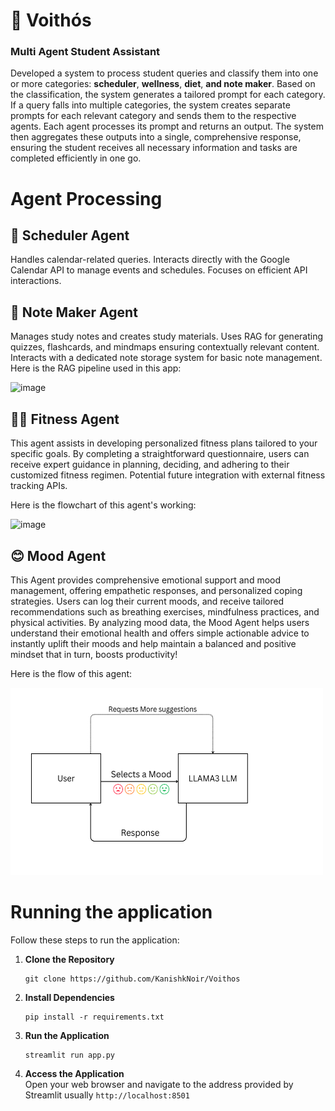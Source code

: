 # 🤖 Voithós
### Multi Agent Student Assistant
Developed a system to process student queries and classify them into one or more categories: **scheduler**, **wellness**, **diet**, **and note maker**. Based on the classification, the system generates a tailored prompt for each category. If a query falls into multiple categories, the system creates separate prompts for each relevant category and sends them to the respective agents. Each agent processes its prompt and returns an output. The system then aggregates these outputs into a single, comprehensive response, ensuring the student receives all necessary information and tasks are completed efficiently in one go.

# Agent Processing
## 📅 Scheduler Agent
  Handles calendar-related queries.
  Interacts directly with the Google Calendar API to manage events and schedules.
  Focuses on efficient API interactions.
  
## 📓 Note Maker Agent
  Manages study notes and creates study materials.
  Uses RAG for generating quizzes, flashcards, and mindmaps ensuring contextually relevant content.
  Interacts with a dedicated note storage system for basic note management.
  Here is the RAG pipeline used in this app:

  <img width="537" alt="image" src="https://github.com/user-attachments/assets/b64b29ac-e02b-4076-b4ca-3ff43c962967">

## 🏋️‍♂️ Fitness Agent
  This agent assists in developing personalized fitness plans tailored to your specific goals. By completing a straightforward questionnaire, users can receive expert guidance in planning, deciding, and adhering to their customized fitness regimen.
  Potential future integration with external fitness tracking APIs.

  Here is the flowchart of this agent's working:

  <img width="537" alt="image" src="https://github.com/user-attachments/assets/9d5abb13-817d-4180-b61d-0316e424a0dd">
  
## 😊 Mood Agent
  This Agent provides comprehensive emotional support and mood management, offering empathetic responses,  and personalized coping strategies. Users can log their current moods, and receive tailored recommendations such as breathing exercises, mindfulness practices, and physical activities. By analyzing mood data, the Mood Agent helps users understand their emotional health and offers simple actionable advice to instantly uplift their moods and help maintain a balanced and positive mindset that in turn, boosts productivity! 
  
  Here is the flow of this agent: 
  
<img src="mood_system.png" alt="Mood System" width="500" height="300">

# Running the application 
Follow these steps to run the application:

1. **Clone the Repository**
   ```
   git clone https://github.com/KanishkNoir/Voithos
   ```
2. **Install Dependencies**
   ```
   pip install -r requirements.txt
   ```
3. **Run the Application**
   ```
   streamlit run app.py
   ```
4. **Access the Application**<br />
  Open your web browser and navigate to the address provided by Streamlit usually ```http://localhost:8501```
